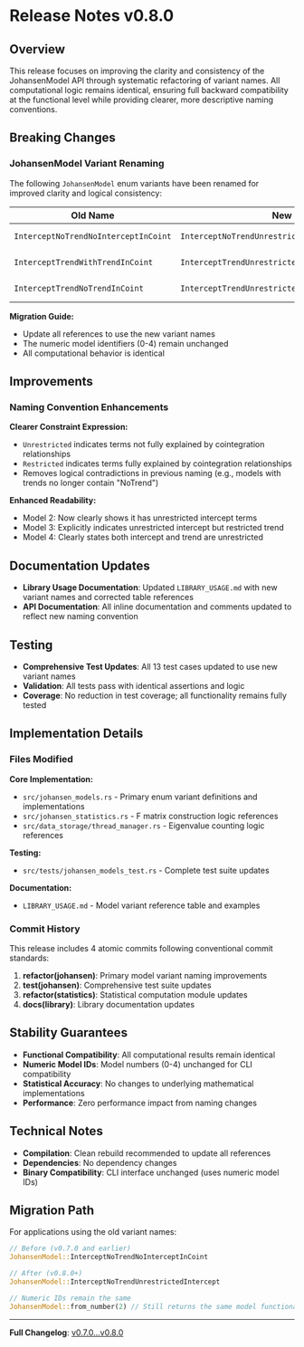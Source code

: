 # Release Notes v0.8.0

## Overview

This release focuses on improving the clarity and consistency of the JohansenModel API through systematic refactoring of variant names. All computational logic remains identical, ensuring full backward compatibility at the functional level while providing clearer, more descriptive naming conventions.

## Breaking Changes

### JohansenModel Variant Renaming

The following `JohansenModel` enum variants have been renamed for improved clarity and logical consistency:

| Old Name | New Name | Model |
|----------|----------|-------|
| `InterceptNoTrendNoInterceptInCoint` | `InterceptNoTrendUnrestrictedIntercept` | Model 2 |
| `InterceptTrendWithTrendInCoint` | `InterceptTrendUnrestrictedInterceptRestrictedTrend` | Model 3 |
| `InterceptTrendNoTrendInCoint` | `InterceptTrendUnrestrictedBoth` | Model 4 |

**Migration Guide:**

- Update all references to use the new variant names
- The numeric model identifiers (0-4) remain unchanged
- All computational behavior is identical

## Improvements

### Naming Convention Enhancements

**Clearer Constraint Expression:**

- `Unrestricted` indicates terms not fully explained by cointegration relationships
- `Restricted` indicates terms fully explained by cointegration relationships  
- Removes logical contradictions in previous naming (e.g., models with trends no longer contain "NoTrend")

**Enhanced Readability:**

- Model 2: Now clearly shows it has unrestricted intercept terms
- Model 3: Explicitly indicates unrestricted intercept but restricted trend  
- Model 4: Clearly states both intercept and trend are unrestricted

## Documentation Updates

- **Library Usage Documentation**: Updated `LIBRARY_USAGE.md` with new variant names and corrected table references
- **API Documentation**: All inline documentation and comments updated to reflect new naming convention

## Testing

- **Comprehensive Test Updates**: All 13 test cases updated to use new variant names
- **Validation**: All tests pass with identical assertions and logic
- **Coverage**: No reduction in test coverage; all functionality remains fully tested

## Implementation Details

### Files Modified

**Core Implementation:**

- `src/johansen_models.rs` - Primary enum variant definitions and implementations
- `src/johansen_statistics.rs` - F matrix construction logic references  
- `src/data_storage/thread_manager.rs` - Eigenvalue counting logic references

**Testing:**

- `src/tests/johansen_models_test.rs` - Complete test suite updates

**Documentation:**

- `LIBRARY_USAGE.md` - Model variant reference table and examples

### Commit History

This release includes 4 atomic commits following conventional commit standards:

1. **refactor(johansen)**: Primary model variant naming improvements
2. **test(johansen)**: Comprehensive test suite updates  
3. **refactor(statistics)**: Statistical computation module updates
4. **docs(library)**: Library documentation updates

## Stability Guarantees

- **Functional Compatibility**: All computational results remain identical
- **Numeric Model IDs**: Model numbers (0-4) unchanged for CLI compatibility
- **Statistical Accuracy**: No changes to underlying mathematical implementations
- **Performance**: Zero performance impact from naming changes

## Technical Notes

- **Compilation**: Clean rebuild recommended to update all references
- **Dependencies**: No dependency changes
- **Binary Compatibility**: CLI interface unchanged (uses numeric model IDs)

## Migration Path

For applications using the old variant names:

```rust
// Before (v0.7.0 and earlier)
JohansenModel::InterceptNoTrendNoInterceptInCoint

// After (v0.8.0+)  
JohansenModel::InterceptNoTrendUnrestrictedIntercept

// Numeric IDs remain the same
JohansenModel::from_number(2) // Still returns the same model functionality
```

---

**Full Changelog**: [v0.7.0...v0.8.0](https://github.com/Kuan-Lun/johansen-null-eigenspectra/compare/v0.7.0...v0.8.0)
